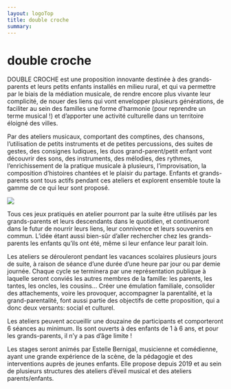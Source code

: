 ```yaml
---
layout: logoTop
title: double croche
summary:
---
```

 
<h1>double croche</h1>
 
<p class="intro-text">DOUBLE CROCHE est une proposition innovante destinée à des grands-parents et leurs petits enfants installés en milieu rural, et qui va permettre par le biais de la médiation musicale, de rendre encore plus vivante leur complicité, de nouer des liens qui vont envelopper plusieurs générations, de faciliter au sein des familles  une forme d’harmonie (pour reprendre un terme musical !) et d’apporter une activité culturelle dans un territoire éloigné des villes.</p>
 
<p class="intro-text">Par des ateliers musicaux, comportant des comptines, des chansons, l’utilisation de petits instruments et de petites percussions, des suites de gestes, des consignes ludiques, les duos grand-parent/petit enfant vont découvrir des sons, des instruments, des mélodies, des rythmes, l’enrichissement de la pratique musicale à plusieurs, l’improvisation, la composition d’histoires chantées et le plaisir du partage. Enfants et grands-parents sont tous actifs pendant ces ateliers et explorent ensemble toute la gamme de ce qui leur sont proposé.</p>

<div class="center-block">
    <img src="https://res.cloudinary.com/dnxcesebo/image/upload/q_auto,f_auto/v1674226613/accord%C3%A9on_iwlopt.jpg">
</div>

<p class="intro-text">Tous ces jeux pratiqués en atelier pourront par la suite être utilisés par les grands-parents et leurs descendants dans le quotidien, et continueront dans le futur de nourrir leurs liens, leur connivence et leurs souvenirs en commun. L’idée étant aussi bien-sûr d’aller rechercher chez les grands-parents les enfants qu’ils ont été, même si leur enfance leur parait loin.</p>
 
<p class="intro-text">Les ateliers se dérouleront pendant les vacances scolaires plusieurs jours de suite, à raison de séance d’une durée d’une heure par jour ou par demie journée. Chaque cycle se terminera par une représentation publique à laquelle seront conviés les autres membres de la famille: les parents, les tantes, les oncles, les cousins...
Créer une émulation familiale, consolider des attachements, voire les provoquer, accompagner la parentalité, et la grand-parentalité, font aussi partie des objectifs de cette proposition, qui a donc deux versants: social et culturel.</p>
 
<p class="intro-text">Les ateliers peuvent accueillir une douzaine de participants et comporteront 6 séances au minimum. Ils sont ouverts à des enfants de 1 à 6 ans, et pour les grands-parents, il n’y a pas d’âge limite !</p>
 
<p class="intro-text">Les stages seront animés par Estelle Bernigal, musicienne et comédienne, ayant une grande expérience de la scène, de la pédagogie et des interventions auprès de jeunes enfants. Elle propose depuis 2019 et au sein de plusieurs structures des ateliers d’éveil musical et des ateliers parents/enfants.</p>
 
